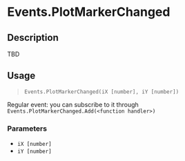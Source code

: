 # Events.PlotMarkerChanged
## Description
TBD

## Usage
> `Events.PlotMarkerChanged(iX [number], iY [number])`

Regular event: you can subscribe to it through `Events.PlotMarkerChanged.Add(<function handler>)`

### Parameters
- `iX [number]`
- `iY [number]`
